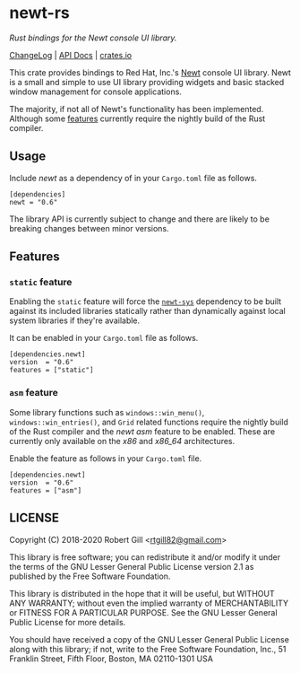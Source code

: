 # newt-rs

_Rust bindings for the Newt console UI library._

[ChangeLog](https://github.com/rtgill82/newt-rs/blob/v0.6.6/ChangeLog.md) |
[API Docs](https://docs.rs/newt/0.6.6/newt/) |
[crates.io](https://crates.io/crates/newt)

This crate provides bindings to Red Hat, Inc.'s [Newt][newt] console UI
library. Newt is a small and simple to use UI library providing widgets and
basic stacked window management for console applications.

The majority, if not all of Newt's functionality has been implemented.
Although some [features][asm_feature] currently require the nightly build of the
Rust compiler.

[newt]: https://pagure.io/newt
[asm_feature]: #asm_feature

## Usage

Include _newt_ as a dependency of in your `Cargo.toml` file as follows.

```
[dependencies]
newt = "0.6"
```

The library API is currently subject to change and there are likely to be
breaking changes between minor versions.

## Features

### `static` feature

Enabling the `static` feature will force the [`newt-sys`][newt_sys] dependency
to be built against its included libraries statically rather than dynamically
against local system libraries if they're available.

It can be enabled in your `Cargo.toml` file as follows.

```
[dependencies.newt]
version  = "0.6"
features = ["static"]
```

[newt_sys]: https://crates.io/crates/newt-sys

### <a name="asm_feature"></a> `asm` feature

Some library functions such as ``windows::win_menu()``,
``windows::win_entries()``, and ``Grid`` related functions require the nightly
build of the Rust compiler and the _newt_ _asm_ feature to be enabled. These
are currently only available on the _x86_ and <i>x86_64</i> architectures.

Enable the feature as follows in your `Cargo.toml` file.

```
[dependencies.newt]
version  = "0.6"
features = ["asm"]
```

## LICENSE

Copyright (C) 2018-2020  Robert Gill <<rtgill82@gmail.com>>

This library is free software; you can redistribute it and/or
modify it under the terms of the GNU Lesser General Public
License version 2.1 as published by the Free Software Foundation.

This library is distributed in the hope that it will be useful,
but WITHOUT ANY WARRANTY; without even the implied warranty of
MERCHANTABILITY or FITNESS FOR A PARTICULAR PURPOSE.  See the GNU
Lesser General Public License for more details.

You should have received a copy of the GNU Lesser General Public
License along with this library; if not, write to the Free Software
Foundation, Inc., 51 Franklin Street, Fifth Floor, Boston, MA  02110-1301  USA
